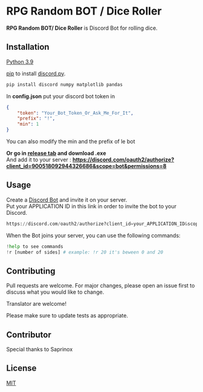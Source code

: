 # RPG Random BOT / Dice Roller

**RPG Random BOT/ Dice Roller** is Discord Bot for rolling dice.

## Installation

[Python 3.9](https://www.python.org/downloads/release/python-3915/) 

[pip](https://pip.pypa.io/en/stable/) to install [discord.py](https://discordpy.readthedocs.io/en/stable/).

```bash
pip install discord numpy matplotlib pandas
```
In **config.json** put your discord bot token in 
```json
{
    "token": "Your_Bot_Token_Or_Ask_Me_For_It",
    "prefix": "!",
    "min": 1
}
```  
You can also modify the min and the prefix of le bot  

**Or go in [release tab](https://github.com/ekomlenovic/RPG-Random-Bot/releases) and download .exe**  
And add it to your server : **https://discord.com/oauth2/authorize?client_id=900518092944326686&scope=bot&permissions=8**

## Usage

Create a [Discord Bot](https://discord.com/developers/applications) and invite it on your server.  
Put your APPLICATION ID in this link in order to invite the bot to your Discord.  
```python
https://discord.com/oauth2/authorize?client_id=your_APPLICATION_ID&scope=bot&permissions=8
```
When the Bot joins your server, you can use the following commands:

```python
!help to see commands
!r [number of sides] # example: !r 20 it's beween 0 and 20
```

## Contributing

Pull requests are welcome. For major changes, please open an issue first
to discuss what you would like to change.  

Translator are welcome!

Please make sure to update tests as appropriate.

## Contributor

Special thanks to Saprinox

## License

[MIT](https://choosealicense.com/licenses/mit/)
